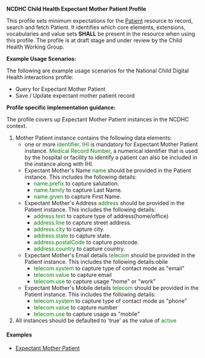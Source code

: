 **NCDHC Child Health Expectant Mother Patient Profile**

This profile sets minimum expectations for the [Patient] resource to record, search and fetch Patient. It identifies which core elements, extensions, vocabularies and value sets **SHALL** be present in the resource when using this profile. The profile is at draft stage and under review by the Child Health Working Group. 

**Example Usage Scenarios:**

The following are example usage scenarios for the National Child Digital Health interactions
profile:

-   Query for Expectant Mother Patient
-   Save / Update expectant mother patient record


**Profile specific implementation guidance:**

The profile covers up Expectant Mother Patient instances in the NCDHC context. 
 	    

1. Mother Patient instance contains the following data elements:
   * one or more <span style='color:green'> identifier</span>. <span style='color:green'>IHI</span> is mandatory for Expectant Mother Patient instance. <span style='color:green'>Medical Record Number</span>, a numerical identifier that is used by the hospital or facility to identify a patient can also be included in the instance along with IHI.
   * Expectant Mother's Name <span style='color:green'>name</span> should be provided in the Patient instance. This includes the following details:
		*  <span style='color:green'>name.prefix</span> to capture salutation.
      *  <span style='color:green'>name.family</span> to capture Last Name.
		*  <span style='color:green'>name.given</span> to capture First Name.
   * Expectant Mother's Address <span style='color:green'>address</span> should be provided in the Patient instance. This includes the following details:
		*  <span style='color:green'>address.text</span> to capture type of address(home/office)
      *  <span style='color:green'>address.line</span> to capture street address.
      *  <span style='color:green'>address.city</span> to capture city.
		*  <span style='color:green'>address.state</span> to capture state.   
      *  <span style='color:green'>address.postalCode</span> to capture postcode.   
      *  <span style='color:green'>address.country</span> to capture country.  
   * Expectant Mother's Email details <span style='color:green'>telecom</span> should be provided in the Patient instance. This includes the following details:obile
		*  <span style='color:green'>telecom.system</span> to capture type of contact mode as "email"
      *  <span style='color:green'>telecom.value</span> to capture email
      *  <span style='color:green'>telecom.use</span> to capture usage "home" or "work"
   * Expectant Mother's Mobile details <span style='color:green'>telecom</span> should be provided in the Patient instance. This includes the following details:
		*  <span style='color:green'>telecom.system</span> to capture type of contact mode as "phone"
      *  <span style='color:green'>telecom.value</span> to capture number
      *  <span style='color:green'>telecom.use</span> to capture usage as "mobile"
1. All instances should be defaulted to 'true' as the value of <span style='color:green'>active</span>



#### Examples

- [Expectant Mother Patient](ncdhc-patient-expectant-mother-example.html)

[Patient]: http://hl7.org/fhir/STU3/patient.html
[extensible]: http://hl7.org/fhir/terminologies.html#extensible
[General Guidance Section]: definitions.html
